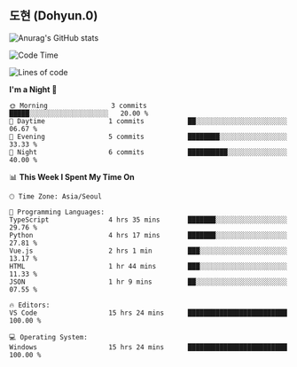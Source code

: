 ## 도현 (Dohyun.0)
![Anurag's GitHub stats](https://github-readme-stats.vercel.app/api?username=dohyun-0&theme=dark&show_icons=true)
<!--START_SECTION:waka-->
![Code Time](http://img.shields.io/badge/Code%20Time-228%20hrs%2057%20mins-blue)

![Lines of code](https://img.shields.io/badge/From%20Hello%20World%20I%27ve%20Written-6.3%20thousand%20lines%20of%20code-blue)

**I'm a Night 🦉** 

```text
🌞 Morning                3 commits           █████░░░░░░░░░░░░░░░░░░░░   20.00 % 
🌆 Daytime                1 commits           ██░░░░░░░░░░░░░░░░░░░░░░░   06.67 % 
🌃 Evening                5 commits           ████████░░░░░░░░░░░░░░░░░   33.33 % 
🌙 Night                  6 commits           ██████████░░░░░░░░░░░░░░░   40.00 % 
```


📊 **This Week I Spent My Time On** 

```text
🕑︎ Time Zone: Asia/Seoul

💬 Programming Languages: 
TypeScript               4 hrs 35 mins       ███████░░░░░░░░░░░░░░░░░░   29.76 % 
Python                   4 hrs 17 mins       ███████░░░░░░░░░░░░░░░░░░   27.81 % 
Vue.js                   2 hrs 1 min         ███░░░░░░░░░░░░░░░░░░░░░░   13.17 % 
HTML                     1 hr 44 mins        ███░░░░░░░░░░░░░░░░░░░░░░   11.33 % 
JSON                     1 hr 9 mins         ██░░░░░░░░░░░░░░░░░░░░░░░   07.55 % 

🔥 Editors: 
VS Code                  15 hrs 24 mins      █████████████████████████   100.00 % 

💻 Operating System: 
Windows                  15 hrs 24 mins      █████████████████████████   100.00 % 
```


<!--END_SECTION:waka-->

